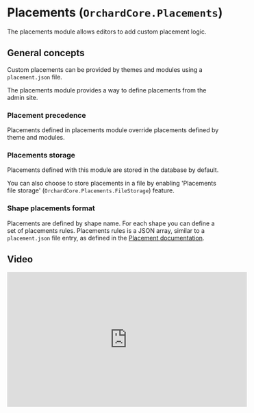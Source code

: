 # Placements (`OrchardCore.Placements`)

The placements module allows editors to add custom placement logic.

## General concepts

Custom placements can be provided by themes and modules using a `placement.json` file.

The placements module provides a way to define placements from the admin site.

### Placement precedence

Placements defined in placements module override placements defined by theme and modules.

### Placements storage

Placements defined with this module are stored in the database by default.

You can also choose to store placements in a file by enabling 'Placements file storage' (`OrchardCore.Placements.FileStorage`) feature.

### Shape placements format

Placements are defined by shape name.
For each shape you can define a set of placements rules.
Placements rules is a JSON array, similar to a `placement.json` file entry, as defined in the [Placement documentation](../../core/Placement/README.md#format).

## Video

<iframe width="560" height="315" src="https://www.youtube-nocookie.com/embed/YR8QzyAEgo4" title="YouTube video player" frameborder="0" allow="accelerometer; autoplay; clipboard-write; encrypted-media; gyroscope; picture-in-picture" allowfullscreen></iframe>
